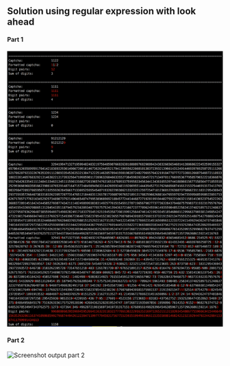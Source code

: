 ## Solution using regular expression with look ahead

#### Part 1
    
![Screenshot output part 1](Part1.png?raw=true "Screenshot output part 1")


#### Part 2
    
![Screenshot output part 2](Part2.png?raw=true "Screenshot output part 2")
